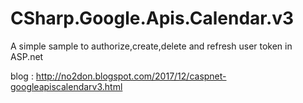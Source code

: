 # CSharp.Google.Apis.Calendar.v3

A simple sample to authorize,create,delete and refresh user token in ASP.net 

blog : http://no2don.blogspot.com/2017/12/caspnet-googleapiscalendarv3.html
